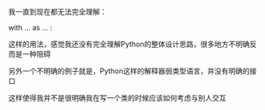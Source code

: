 我一直到现在都无法完全理解：

with ... as ... :

这样的用法，感觉我还没有完全理解Python的整体设计思路，很多地方不明确反而是一种阻碍

另外一个不明确的例子就是，Python这样的解释器弱类型语言，并没有明确的接口

这样使得我并不是很明确我在写一个类的时候应该如何考虑与别人交互